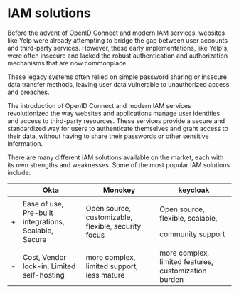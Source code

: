# IAM solutions

Before the advent of OpenID Connect and modern IAM services, websites like Yelp were already attempting to bridge the gap between user accounts and third-party services. However, these early implementations, like Yelp's, were often insecure and lacked the robust authentication and authorization mechanisms that are now commonplace.

These legacy systems often relied on simple password sharing or insecure data transfer methods, leaving user data vulnerable to unauthorized access and breaches.

The introduction of OpenID Connect and modern IAM services revolutionized the way websites and applications manage user identities and access to third-party resources. These services provide a secure and standardized way for users to authenticate themselves and grant access to their data, without having to share their passwords or other sensitive information.

There are many different IAM solutions available on the market, each with its own strengths and weaknesses. Some of the most popular IAM solutions include:



<table><thead><tr><th></th><th width="126">Okta</th><th>Monokey</th><th>keycloak</th></tr></thead><tbody><tr><td>+</td><td>Ease of use, Pre-built integrations, Scalable,<br>Secure</td><td>Open source, customizable, flexible, security focus</td><td><p>Open source, flexible, scalable, </p><p>community support </p></td></tr><tr><td>-</td><td>Cost, Vendor lock-in, Limited self-hosting</td><td>more complex, limited support, less mature</td><td>more complex, limited features, customization burden</td></tr></tbody></table>
